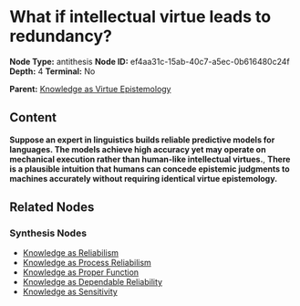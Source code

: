# What if intellectual virtue leads to redundancy?

**Node Type:** antithesis
**Node ID:** ef4aa31c-15ab-40c7-a5ec-0b616480c24f
**Depth:** 4
**Terminal:** No

**Parent:** [Knowledge as Virtue Epistemology](knowledge-as-virtue-epistemology-synthesis-97605af9-43e1-45ee-9fbf-68704612ac02.md)

## Content

**Suppose an expert in linguistics builds reliable predictive models for languages. The models achieve high accuracy yet may operate on mechanical execution rather than human-like intellectual virtues.**, **There is a plausible intuition that humans can concede epistemic judgments to machines accurately without requiring identical virtue epistemology.**

## Related Nodes

### Synthesis Nodes

- [Knowledge as Reliabilism](knowledge-as-reliabilism-synthesis-36cb6c5f-e3f0-4c5a-9d5c-3e98c7a0e3d4.md)
- [Knowledge as Process Reliabilism](knowledge-as-process-reliabilism-synthesis-c053c4c4-46c2-4894-be31-e87f342cdbc2.md)
- [Knowledge as Proper Function](knowledge-as-proper-function-synthesis-c50852a1-9d90-4e9b-8da4-a9be57074ddb.md)
- [Knowledge as Dependable Reliability](knowledge-as-dependable-reliability-synthesis-00fe777b-0240-4f4f-8e1e-f594552bc7b4.md)
- [Knowledge as Sensitivity](knowledge-as-sensitivity-synthesis-becd2982-3c3e-4f4f-918c-5751b132637a.md)
